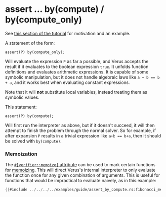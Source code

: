 # assert ... by(compute) / by(compute_only)

See [this section of the tutorial](./assert_by_compute.md) for motivation and an example.

A statement of the form:

```
assert(P) by(compute_only);
```

Will evaluate the expression `P` as far a possible, and Verus accepts the result if it
evaluates to the boolean expression `true`. It unfolds function definitions and evaluates
arithmetic expressions. It is capable of some symbolic manipulation, but it does not handle
algebraic laws like `a + b == b + a`, and it works best when evaluating constant expressions.

Note that it will **not** substitute local variables, instead treating them as
symbolic values.

This statement:

```
assert(P) by(compute);
```

Will first run the interpreter as above, but if it doesn't succeed, it will then attempt
to finish the problem through the normal solver. So for example, if after expansion
`P` results in a trivial expression like `a+b == b+a`, then it should be solved
with `by(compute)`.

### Memoization

The [`#[verifier::memoize]` attribute](./reference-attributes.md#verifiermemoize) can be used to mark
certain functions for [memoizing](https://en.wikipedia.org/wiki/Memoization).
This will direct Verus's internal interpreter to only evaluate the function once for any
given combination of arguments. This is useful for functions that would be impractical
to evaluate naively, as in this example:

```rust
{{#include ../../../../examples/guide/assert_by_compute.rs:fibonacci_memoize}}
```
